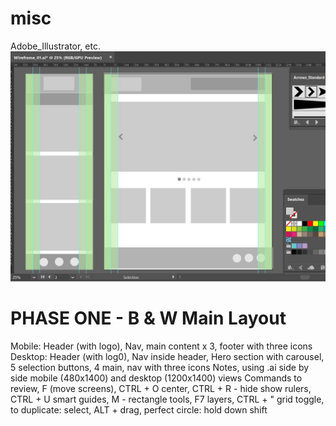 # misc
Adobe_Illustrator, etc.
![Wireframe](wireframe_01.jpg)

# PHASE ONE - B & W Main Layout
Mobile: Header (with logo), Nav, main content x 3, footer with three icons
Desktop: Header (with log0), Nav inside header, Hero section with carousel, 5 selection buttons, 4 main, nav with three icons
Notes, using .ai side by side mobile (480x1400) and desktop (1200x1400) views
Commands to review, F (move screens), CTRL + O center, CTRL + R - hide show rulers, CTRL + U smart guides, M - rectangle tools, F7 layers, CTRL + " grid toggle, to duplicate: select, ALT + drag, perfect circle: hold down shift

